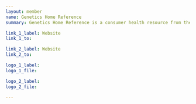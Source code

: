 ```yaml
---
layout: member
name: Genetics Home Reference
summary: Genetics Home Reference is a consumer health resource from the National Library of Medicine, part of the National Institutes of Health. This website provides information for the general public about health conditions with a genetic basis and discusses the functions of and variations in genes and/or chromosomes that underlie these conditions.

link_1_label: Website
link_1_to:

link_2_label: Website
link_2_to:

logo_1_label:
logo_1_file:

logo_2_label:
logo_2_file:

---
```

